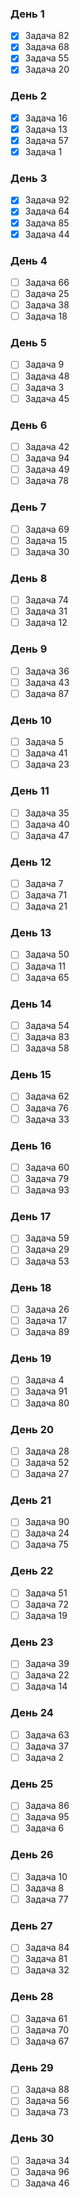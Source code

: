 ### День 1
- [x] Задача 82
- [x] Задача 68
- [x] Задача 55
- [x] Задача 20

### День 2
- [x] Задача 16
- [x] Задача 13
- [x] Задача 57
- [x] Задача 1

### День 3
- [x] Задача 92
- [x] Задача 64
- [x] Задача 85
- [x] Задача 44

### День 4
- [ ] Задача 66
- [ ] Задача 25
- [ ] Задача 38
- [ ] Задача 18

### День 5
- [ ] Задача 9
- [ ] Задача 48
- [ ] Задача 3
- [ ] Задача 45

### День 6
- [ ] Задача 42
- [ ] Задача 94
- [ ] Задача 49
- [ ] Задача 78

### День 7
- [ ] Задача 69
- [ ] Задача 15
- [ ] Задача 30

### День 8
- [ ] Задача 74
- [ ] Задача 31
- [ ] Задача 12

### День 9
- [ ] Задача 36
- [ ] Задача 43
- [ ] Задача 87

### День 10
- [ ] Задача 5
- [ ] Задача 41
- [ ] Задача 23

### День 11
- [ ] Задача 35
- [ ] Задача 40
- [ ] Задача 47

### День 12
- [ ] Задача 7
- [ ] Задача 71
- [ ] Задача 21

### День 13
- [ ] Задача 50
- [ ] Задача 11
- [ ] Задача 65

### День 14
- [ ] Задача 54
- [ ] Задача 83
- [ ] Задача 58

### День 15
- [ ] Задача 62
- [ ] Задача 76
- [ ] Задача 33

### День 16
- [ ] Задача 60
- [ ] Задача 79
- [ ] Задача 93

### День 17
- [ ] Задача 59
- [ ] Задача 29
- [ ] Задача 53

### День 18
- [ ] Задача 26
- [ ] Задача 17
- [ ] Задача 89

### День 19
- [ ] Задача 4
- [ ] Задача 91
- [ ] Задача 80

### День 20
- [ ] Задача 28
- [ ] Задача 52
- [ ] Задача 27

### День 21
- [ ] Задача 90
- [ ] Задача 24
- [ ] Задача 75

### День 22
- [ ] Задача 51
- [ ] Задача 72
- [ ] Задача 19

### День 23
- [ ] Задача 39
- [ ] Задача 22
- [ ] Задача 14

### День 24
- [ ] Задача 63
- [ ] Задача 37
- [ ] Задача 2

### День 25
- [ ] Задача 86
- [ ] Задача 95
- [ ] Задача 6

### День 26
- [ ] Задача 10
- [ ] Задача 8
- [ ] Задача 77

### День 27
- [ ] Задача 84
- [ ] Задача 81
- [ ] Задача 32

### День 28
- [ ] Задача 61
- [ ] Задача 70
- [ ] Задача 67

### День 29
- [ ] Задача 88
- [ ] Задача 56
- [ ] Задача 73

### День 30
- [ ] Задача 34
- [ ] Задача 96
- [ ] Задача 46
